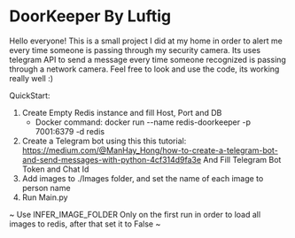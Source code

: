 # DoorKeeper By Luftig

Hello everyone!
This is a small project I did at my home in order to alert me every time someone is passing through my security camera.
Its uses telegram API to send a message every time someone recognized is passing through a network camera.
Feel free to look and use the code, its working really well :)

QuickStart:
1. Create Empty Redis instance and fill Host, Port and DB
   - Docker command: docker run --name redis-doorkeeper -p 7001:6379 -d redis
2. Create a Telegram bot using this this tutorial: https://medium.com/@ManHay_Hong/how-to-create-a-telegram-bot-and-send-messages-with-python-4cf314d9fa3e
   And Fill Telegram Bot Token and Chat Id
3. Add images to ./Images folder, and set the name of each image to person name
4. Run Main.py

~ Use INFER_IMAGE_FOLDER Only on the first run in order to load all images to redis, after that set it to False ~
